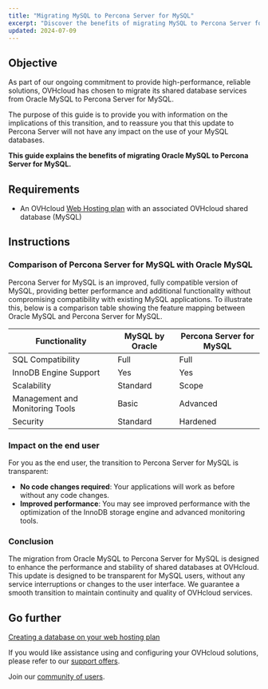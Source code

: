 ```yaml
---
title: "Migrating MySQL to Percona Server for MySQL"
excerpt: "Discover the benefits of migrating MySQL to Percona Server for MySQL"
updated: 2024-07-09
---
```


## Objective

As part of our ongoing commitment to provide high-performance, reliable solutions, OVHcloud has chosen to migrate its shared database services from Oracle MySQL to Percona Server for MySQL.

The purpose of this guide is to provide you with information on the implications of this transition, and to reassure you that this update to Percona Server will not have any impact on the use of your MySQL databases.

**This guide explains the benefits of migrating Oracle MySQL to Percona Server for MySQL.**

## Requirements

- An OVHcloud [Web Hosting plan](/links/web/hosting) with an associated OVHcloud shared database (MySQL)

## Instructions

### Comparison of Percona Server for MySQL with Oracle MySQL

Percona Server for MySQL is an improved, fully compatible version of MySQL, providing better performance and additional functionality without compromising compatibility with existing MySQL applications. To illustrate this, below is a comparison table showing the feature mapping between Oracle MySQL and Percona Server for MySQL.

|Functionality|MySQL by Oracle|Percona Server for MySQL|
|---|---|---|
|SQL Compatibility|Full|Full|
|InnoDB Engine Support|Yes|Yes|
|Scalability|Standard|Scope|
|Management and Monitoring Tools|Basic|Advanced|
|Security|Standard|Hardened|

### Impact on the end user

For you as the end user, the transition to Percona Server for MySQL is transparent:

- **No code changes required**: Your applications will work as before without any code changes.
- **Improved performance**: You may see improved performance with the optimization of the InnoDB storage engine and advanced monitoring tools.

### Conclusion

The migration from Oracle MySQL to Percona Server for MySQL is designed to enhance the performance and stability of shared databases at OVHcloud. This update is designed to be transparent for MySQL users, without any service interruptions or changes to the user interface. We guarantee a smooth transition to maintain continuity and quality of OVHcloud services.

## Go further

[Creating a database on your web hosting plan](/pages/web_cloud/web_hosting/sql_create_database)

If you would like assistance using and configuring your OVHcloud solutions, please refer to our [support offers](/links/support).

Join our [community of users](/links/community).
